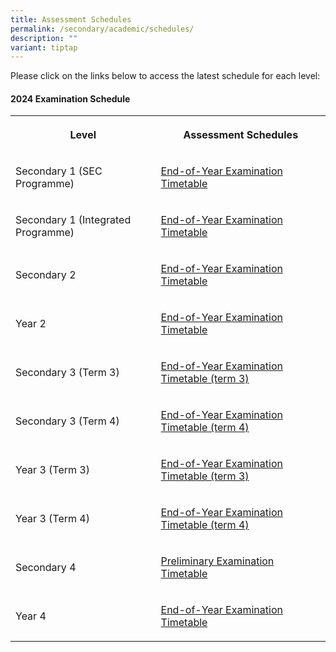 ```yaml
---
title: Assessment Schedules
permalink: /secondary/academic/schedules/
description: ""
variant: tiptap
---
```

<p>Please click on the links below to access the latest schedule for each
level:</p>
<h4><strong>2024 Examination Schedule</strong></h4>
<table style="minWidth: 50px">
<colgroup>
<col>
<col>
</colgroup>
<tbody>
<tr>
<th rowspan="1" colspan="1">
<p>Level</p>
</th>
<th rowspan="1" colspan="1">
<p>Assessment Schedules</p>
</th>
</tr>
<tr>
<td rowspan="1" colspan="1">
<p>Secondary 1 (SEC Programme)</p>
</td>
<td rowspan="1" colspan="1">
<p><a href="https://drive.google.com/file/d/116yoFIw1pq_Khz-qbJBhtMr4yHQsJV9r/view?usp=drive_link" rel="noopener noreferrer nofollow" target="_blank">End-of-Year Examination Timetable</a>
</p>
</td>
</tr>
<tr>
<td rowspan="1" colspan="1">
<p>Secondary 1 (Integrated Programme)</p>
</td>
<td rowspan="1" colspan="1">
<p><a href="https://drive.google.com/file/d/1dv4TsPvtb3pnroYK0zGcv9Jl48PN3myD/view?usp=drive_link" rel="noopener noreferrer nofollow" target="_blank">End-of-Year Examination Timetable</a>
</p>
</td>
</tr>
<tr>
<td rowspan="1" colspan="1">
<p>Secondary 2</p>
</td>
<td rowspan="1" colspan="1">
<p><a href="https://drive.google.com/file/d/1JCSE27QeunkcIoI3TxZtjJmOxaHJq3pG/view?usp=drive_link" rel="noopener noreferrer nofollow" target="_blank">End-of-Year Examination Timetable</a>
</p>
</td>
</tr>
<tr>
<td rowspan="1" colspan="1">
<p>Year 2</p>
</td>
<td rowspan="1" colspan="1">
<p><a href="https://drive.google.com/file/d/1UnbE9TN-M0J-J2U28aAkeHfI02TX5SYJ/view?usp=drive_link" rel="noopener noreferrer nofollow" target="_blank">End-of-Year Examination Timetable</a>
</p>
</td>
</tr>
<tr>
<td rowspan="1" colspan="1">
<p>Secondary 3 (Term 3)</p>
</td>
<td rowspan="1" colspan="1">
<p><a href="https://drive.google.com/file/d/1oD0xJGYkvvF_Kjix8PGxjbEBWfOd2MRf/view?usp=drive_link" rel="noopener noreferrer nofollow" target="_blank">End-of-Year Examination Timetable (term 3)</a>
</p>
</td>
</tr>
<tr>
<td rowspan="1" colspan="1">
<p>Secondary 3 (Term 4)</p>
</td>
<td rowspan="1" colspan="1">
<p><a href="https://drive.google.com/file/d/1yF5mijMZAZh8jfQqmuWB1-ZvW0Y5eZ53/view?usp=drive_link" rel="noopener noreferrer nofollow" target="_blank">End-of-Year Examination Timetable (term 4)</a>
</p>
</td>
</tr>
<tr>
<td rowspan="1" colspan="1">
<p>Year 3 (Term 3)</p>
</td>
<td rowspan="1" colspan="1">
<p><a href="https://drive.google.com/file/d/12ghcMyqit7-skP0QT0YCZe4iBqY0oTqD/view?usp=drive_link" rel="noopener noreferrer nofollow" target="_blank">End-of-Year Examination Timetable (term 3)</a>
</p>
</td>
</tr>
<tr>
<td rowspan="1" colspan="1">
<p>Year 3 (Term 4)</p>
</td>
<td rowspan="1" colspan="1">
<p><a href="https://drive.google.com/file/d/191aRg-9vISWAXWf7HuQIOWUsRv8jDJjs/view?usp=drive_link" rel="noopener noreferrer nofollow" target="_blank">End-of-Year Examination Timetable (term 4)</a>
</p>
</td>
</tr>
<tr>
<td rowspan="1" colspan="1">
<p>Secondary 4</p>
</td>
<td rowspan="1" colspan="1">
<p><a href="https://drive.google.com/file/d/1RyCUDXhX_wRNokkwUMlhBOoxn2c34JYp/view?usp=drive_link" rel="noopener noreferrer nofollow" target="_blank">Preliminary Examination Timetable</a>
</p>
</td>
</tr>
<tr>
<td rowspan="1" colspan="1">
<p>Year 4</p>
</td>
<td rowspan="1" colspan="1">
<p><a href="https://drive.google.com/file/d/1X6YDaNqmrmr5UvVW8rqoPgL-uPA1ZrbR/view?usp=sharing" rel="noopener noreferrer nofollow" target="_blank">End-of-Year Examination Timetable</a>
</p>
</td>
</tr>
</tbody>
</table>
<p></p>
<p></p>
<p></p>